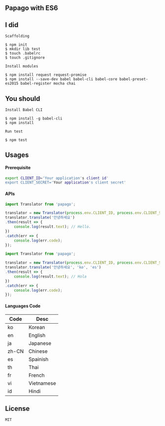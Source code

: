 
## Papago with ES6

## I did

`Scaffolding`

```
$ npm init
$ mkdir lib test
$ touch .babelrc
$ touch .gitignore
```

`Install modules`

```
$ npm install request request-promise
$ npm install --save-dev babel babel-cli babel-core babel-preset-es2015 babel-register mocha chai
```

## You should

`Install Babel CLI`

```
$ npm install -g babel-cli
$ npm install
```


`Run test`

```
$ npm test
```

## Usages

#### Prerequisite

```bash
export CLIENT_ID='Your application's client id'
export CLIENT_SECRET='Your application's client secret'
```

#### APIs

```javascript
import Translator from 'papago';

translator = new Translator(process.env.CLIENT_ID, process.env.CLIENT_SECRET);
translator.translate('안녕하세요')
.then(result => {
    console.log(result.text); // Hello.
})
.catch(err => {
    console.log(err.code);
});
```

```javascript
import Translator from 'papago';

translator = new Translator(process.env.CLIENT_ID, process.env.CLIENT_SECRET);
translator.translate('안녕하세요', 'ko', 'es')
.then(result => {
    console.log(result.text); // Hola
})
.catch(err => {
    console.log(err.code);
});
```

#### Languages Code

Code | Desc 
--|--
ko | Korean
en | English
ja | Japanese
zh-CN | Chinese
es | Spainish
th | Thai
fr | French
vi | Vietnamese
id | Hindi

## License

```
MIT
```